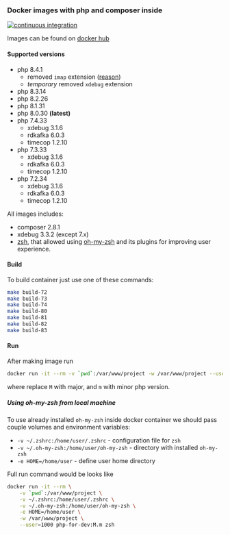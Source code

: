 ### Docker images with php and composer inside

[![continuous integration](https://github.com/Dannecron/php-for-dev/actions/workflows/continuous-integration.yml/badge.svg?branch=master)](https://github.com/Dannecron/php-for-dev/actions)

Images can be found on [docker hub](https://hub.docker.com/repository/docker/dannecron/php-for-dev)

#### Supported versions

* php 8.4.1
  * removed `imap` extension ([reason](https://wiki.php.net/rfc/unbundle_imap_pspell_oci8))
  * _temporary_ removed `xdebug` extension
* php 8.3.14
* php 8.2.26
* php 8.1.31
* php 8.0.30 **(latest)**
* php 7.4.33
  * xdebug 3.1.6
  * rdkafka 6.0.3
  * timecop 1.2.10
* php 7.3.33
  * xdebug 3.1.6
  * rdkafka 6.0.3
  * timecop 1.2.10
* php 7.2.34
  * xdebug 3.1.6
  * rdkafka 6.0.3
  * timecop 1.2.10

All images includes:
* composer 2.8.1
* xdebug 3.3.2 (except 7.x)
* [zsh](https://www.zsh.org/), that allowed using [oh-my-zsh](https://github.com/ohmyzsh/ohmyzsh) and its plugins for improving user experience.

#### Build

To build container just use one of these commands:
```bash
make build-72
make build-73
make build-74
make build-80
make build-81
make build-82
make build-83
```

#### Run

After making image run

```bash
docker run -it --rm -v `pwd`:/var/www/project -w /var/www/project --user=1000 php-for-dev:M.m sh
```

where replace `M` with major, and `m` with minor php version.

##### Using oh-my-zsh from local machine

To use already installed `oh-my-zsh` inside docker container we should pass couple volumes and environment variables:
* `-v ~/.zshrc:/home/user/.zshrc` - configuration file for `zsh`
* `-v ~/.oh-my-zsh:/home/user/oh-my-zsh` - directory with installed `oh-my-zsh`
* `-e HOME=/home/user` - define user home directory

Full run command would be looks like
```bash
docker run -it --rm \
    -v `pwd`:/var/www/project \
    -v ~/.zshrc:/home/user/.zshrc \
    -v ~/.oh-my-zsh:/home/user/oh-my-zsh \
    -e HOME=/home/user \
    -w /var/www/project \
    --user=1000 php-for-dev:M.m zsh
```
